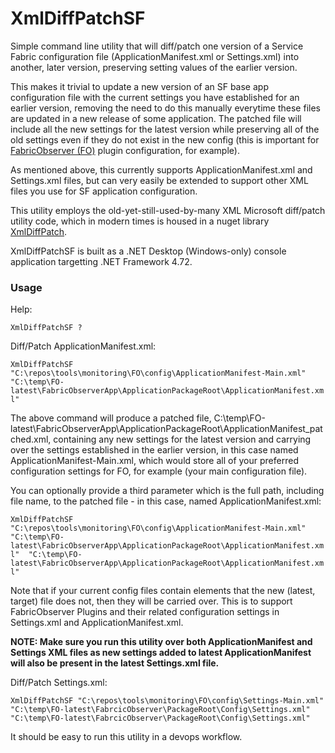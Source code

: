 # XmlDiffPatchSF

Simple command line utility that will diff/patch one version of a Service Fabric configuration file (ApplicationManifest.xml or Settings.xml) into another, later version, preserving setting values of the earlier version. 

This makes it trivial to update a new version of an SF base app configuration file with the current settings you have established for an earlier version, removing the need to do this manually everytime these files are updated in a new release of some application. The patched file will include all the new settings for the latest version while preserving all of the old settings even if they do not exist in the new config (this is important for [FabricObserver (FO)](https://github.com/microsoft/service-fabric-observer) plugin configuration, for example).

As mentioned above, this currently supports ApplicationManifest.xml and Settings.xml files, but can very easily be extended to support other XML files you use for SF application configuration. 

This utility employs the old-yet-still-used-by-many XML Microsoft diff/patch utility code, which in modern times is housed in a nuget library [XmlDiffPatch](https://www.nuget.org/packages/XMLDiffPatch/). 

XmlDiffPatchSF is built as a .NET Desktop (Windows-only) console application targetting .NET Framework 4.72.

### Usage

Help:

```XmlDiffPatchSF ? ```

Diff/Patch ApplicationManifest.xml:

```XmlDiffPatchSF "C:\repos\tools\monitoring\FO\config\ApplicationManifest-Main.xml" "C:\temp\FO-latest\FabricObserverApp\ApplicationPackageRoot\ApplicationManifest.xml" ``` 

The above command will produce a patched file, C:\temp\FO-latest\FabricObserverApp\ApplicationPackageRoot\ApplicationManifest_patched.xml, containing any new settings for the latest version and carrying over the settings established in the earlier version, in this case named ApplicationManifest-Main.xml, which would store all of your preferred configuration settings for FO, for example (your main configuration file).

You can optionally provide a third parameter which is the full path, including file name, to the patched file - in this case, named ApplicationManifest.xml: 

```XmlDiffPatchSF "C:\repos\tools\monitoring\FO\config\ApplicationManifest-Main.xml" "C:\temp\FO-latest\FabricObserverApp\ApplicationPackageRoot\ApplicationManifest.xml"  "C:\temp\FO-latest\FabricObserverApp\ApplicationPackageRoot\ApplicationManifest.xml" ``` 

Note that if your current config files contain elements that the new (latest, target) file does not, then they will be carried over. This is to support FabricObserver Plugins and their related configuration settings in Settings.xml and ApplicationManifest.xml. 

**NOTE: Make sure you run this utility over both ApplicationManifest and Settings XML files as new settings added to latest ApplicationManifest will also be present in the latest Settings.xml file.** 

Diff/Patch Settings.xml: 

```XmlDiffPatchSF "C:\repos\tools\monitoring\FO\config\Settings-Main.xml" "C:\temp\FO-latest\FabrcicObserver\PackageRoot\Config\Settings.xml" "C:\temp\FO-latest\FabrcicObserver\PackageRoot\Config\Settings.xml" ``` 

It should be easy to run this utility in a devops workflow. 
